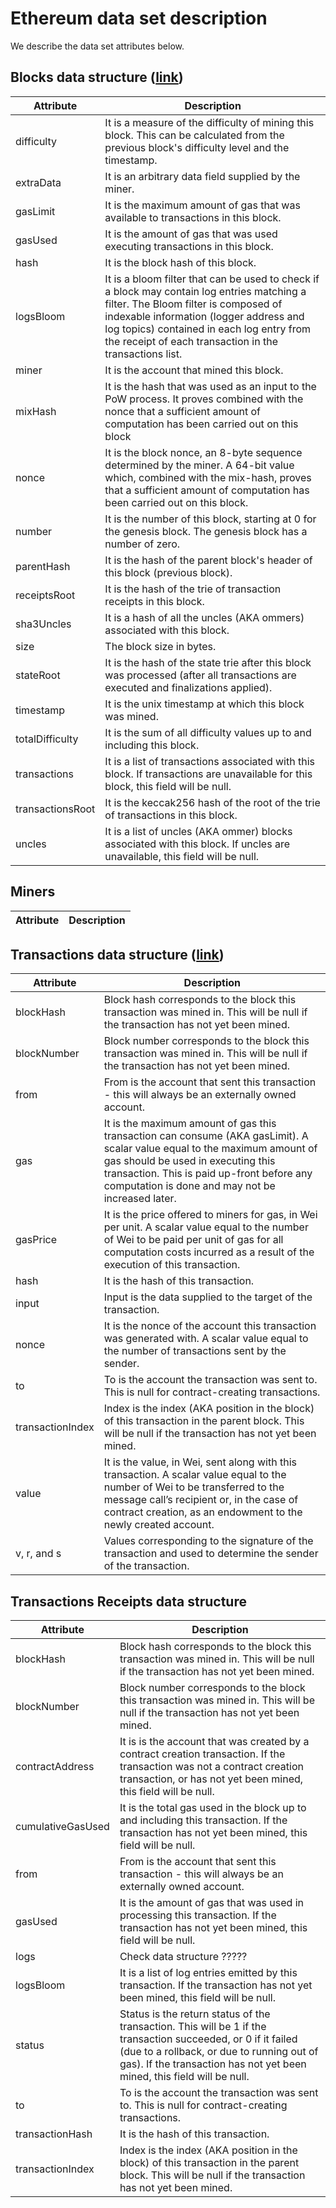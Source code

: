 # Ethereum data set description

We describe the data set attributes below.

## Blocks data structure ([link](https://github.com/ethereum/go-ethereum/blob/a73f3f45183a347864a1c941930d6f26c6f06ac2/graphql/schema.go#L141))

| Attribute | Description |
| --- | --- |
| difficulty |  It is a measure of the difficulty of mining this block. This can be calculated from the previous block's difficulty level and the timestamp.|
| extraData | It is an arbitrary data field supplied by the miner. |
| gasLimit |  It is the maximum amount of gas that was available to transactions in this block. |
| gasUsed |  It is the amount of gas that was used executing transactions in this block. |
| hash |  It is the block hash of this block. |
| logsBloom |  It is a bloom filter that can be used to check if a block may contain log entries matching a filter. The Bloom filter is composed of indexable information (logger address and log topics) contained in each log entry from the receipt of each transaction in the transactions list. |
| miner |  It is the account that mined this block. |
| mixHash |  It is the hash that was used as an input to the PoW process. It proves combined with the nonce that a sufficient amount of computation has been carried out on this block
| nonce |  It is the block nonce, an 8-byte sequence determined by the miner. A 64-bit value which, combined with the mix-hash, proves that a sufficient amount of computation has been carried out on this block. |
| number |  It is the number of this block, starting at 0 for the genesis block. The genesis block has a number of zero. |
| parentHash |  It is the hash of the parent block's header of this block (previous block). |
| receiptsRoot |  It is the hash of the trie of transaction receipts in this block. |
| sha3Uncles |  It is a hash of all the uncles (AKA ommers) associated with this block. |
| size | The block size in bytes. |
| stateRoot |  It is the hash of the state trie after this block was processed (after all transactions are executed and finalizations applied). |
| timestamp |  It is the unix timestamp at which this block was mined. |
| totalDifficulty |  It is the sum of all difficulty values up to and including this block. |
| transactions |  It is a list of transactions associated with this block. If transactions are unavailable for this block, this field will be null. |
| transactionsRoot |  It is the keccak256 hash of the root of the trie of transactions in this block. |
| uncles |  It is a list of uncles (AKA ommer) blocks associated with this block. If uncles are unavailable, this field will be null. |

## Miners

| Attribute | Description |
| --- | --- |

## Transactions data structure ([link](https://github.com/ethereum/go-ethereum/blob/a73f3f45183a347864a1c941930d6f26c6f06ac2/graphql/schema.go#L73))

| Attribute | Description |
| --- | --- |
| blockHash |  Block hash corresponds to the block this transaction was mined in. This will be null if the transaction has not yet been mined. |
| blockNumber | Block number corresponds to the block this transaction was mined in. This will be null if the transaction has not yet been mined. |
| from | From is the account that sent this transaction - this will always be an externally owned account. |
| gas | It is the maximum amount of gas this transaction can consume (AKA gasLimit). A scalar value equal to the maximum amount of gas should be used in executing this transaction. This is paid up-front before any computation is done and may not be increased later. |
| gasPrice | It is the price offered to miners for gas, in Wei per unit. A scalar value equal to the number of Wei to be paid per unit of gas for all computation costs incurred as a result of the execution of this transaction. |
| hash | It is the hash of this transaction. |
| input | Input is the data supplied to the target of the transaction. |
| nonce | It is the nonce of the account this transaction was generated with. A scalar value equal to the number of transactions sent by the sender. |
| to | To is the account the transaction was sent to. This is null for contract-creating transactions. |
| transactionIndex | Index is the index (AKA position in the block) of this transaction in the parent block. This will be null if the transaction has not yet been mined. |
| value | It is the value, in Wei, sent along with this transaction. A scalar value equal to the number of Wei to be transferred to the message call’s recipient or, in the case of contract creation, as an endowment to the newly created account. |
| v, r, and s | Values corresponding to the signature of the transaction and used to determine the sender of the transaction. |

## Transactions Receipts data structure

| Attribute | Description |
| --- | --- |
| blockHash | Block hash corresponds to the block this transaction was mined in. This will be null if the transaction has not yet been mined. |
| blockNumber | Block number corresponds to the block this transaction was mined in. This will be null if the transaction has not yet been mined. |
| contractAddress | It is is the account that was created by a contract creation transaction. If the transaction was not a contract creation transaction, or has not yet been mined, this field will be null. |
| cumulativeGasUsed | It is the total gas used in the block up to and including this transaction. If the transaction has not yet been mined, this field will be null. |
| from | From is the account that sent this transaction - this will always be an externally owned account. |
| gasUsed | It is the amount of gas that was used in processing this transaction. If the transaction has not yet been mined, this field will be null. |
| logs | Check data structure ?????|
| logsBloom | It is a list of log entries emitted by this transaction. If the transaction has not yet been mined, this field will be null. |
| status | Status is the return status of the transaction. This will be 1 if the transaction succeeded, or 0 if it failed (due to a rollback, or due to running out of gas). If the transaction has not yet been mined, this field will be null. |
| to | To is the account the transaction was sent to. This is null for contract-creating transactions. |
| transactionHash | It is the hash of this transaction. |
| transactionIndex | Index is the index (AKA position in the block) of this transaction in the parent block. This will be null if the transaction has not yet been mined. |
